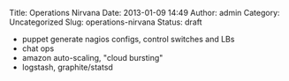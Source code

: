 Title: Operations Nirvana
Date: 2013-01-09 14:49
Author: admin
Category: Uncategorized
Slug: operations-nirvana
Status: draft

- puppet generate nagios configs, control switches and LBs  
- chat ops  
- amazon auto-scaling, "cloud bursting"  
- logstash, graphite/statsd
